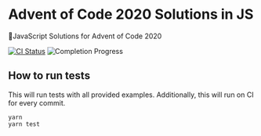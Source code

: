# Advent of Code 2020 Solutions in JS

🎄JavaScript Solutions for Advent of Code 2020

[![CI Status](https://github.com/danieltrost/adventofcode-2020-solutions-js/workflows/Node%20CI/badge.svg)](https://github.com/danieltrost/adventofcode-2020-solutions-js/actions)
![Completion Progress](https://img.shields.io/static/v1?label=progress&message=10/25&color=yellow)

## How to run tests

This will run tests with all provided examples. Additionally, this will run on CI for every commit.

```
yarn
yarn test
```
